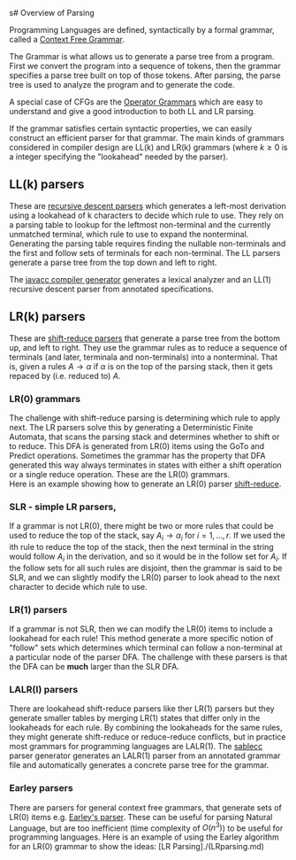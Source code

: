 s# Overview of Parsing

Programming Languages are defined, syntactically by a formal grammar, called a [Context Free Grammar](./CFG.md).

The Grammar is what allows us to generate a parse tree from a program. First we convert the program into a sequence of tokens,
then the grammar specifies a parse tree built on top of those tokens. After parsing, the parse tree is used to analyze the program
and to generate the code.

A special case of CFGs are the [Operator Grammars](./OperatorGrammars.md) which are easy to understand and give a good introduction to both
LL and LR parsing.

If the grammar satisfies certain syntactic properties, we can easily construct an efficient parser for that grammar.
The main kinds of grammars considered in compiler design are LL(k) and LR(k) grammars (where $k\ge 0$ is a integer specifying the "lookahead" needed by the parser).

## LL(k) parsers
These are [recursive descent parsers](./recursive_descent.md) which generates a left-most derivation using a lookahead of k characters to decide which rule to use. They rely on a parsing table to lookup for the leftmost non-terminal and the currently unmatched terminal, which rule to use to expand the nonterminal. Generating the parsing table requires finding the nullable non-terminals and the first and follow sets of terminals for each non-terminal. The LL parsers generate a parse tree from the top down and left to right.

The [javacc compiler generator](./javacc.md) generates a lexical analyzer and an LL(1) recursive descent parser from annotated specifications.

##  LR(k) parsers
These are [shift-reduce parsers](./shift-reduce.md) that generate a parse tree from the bottom up, and left to right. They use the grammar rules as to reduce a sequence of terminals (and later, terminala and non-terminals) into a nonterminal. That is, given a rules $A\rightarrow \alpha$ if $\alpha$ is on the top of the parsing stack, then it gets repaced by (i.e. reduced to) $A$.

### LR(0) grammars
The challenge with shift-reduce parsing is determining which rule to apply next. The LR parsers solve this by generating a Deterministic Finite Automata, that scans the parsing stack and determines whether to shift or to reduce. This DFA is generated from LR(0) items using the GoTo and Predict operations. Sometimes the grammar has the property that DFA generated this way always terminates in states with either a shift operation or a single reduce operation.
These are the LR(0) grammars.  
Here is an example showing how to generate an LR(0) parser [shift-reduce](./shift-reduce.md).

### SLR - simple LR parsers,
If a grammar is not LR(0), there might be two or more rules that could be used to reduce the top of the stack, say $A_i\rightarrow\alpha_i$ for $i=1,\ldots,r$.  If we used the ith rule to reduce the top of the stack, then the next terminal in the string would follow $A_i$ in the derivation, and so it would be in the follow set for $A_i$.  If the follow sets for all such rules are disjoint, then the grammar is said to be SLR, and we can slightly modify the LR(0) parser to look ahead to the next character to decide which rule to use. 

### LR(1) parsers
If a grammar is not SLR, then we can modify the LR(0) items to include a lookahead for each rule!
This method generate a more specific notion of "follow" sets which determines which terminal can follow a non-terminal at a particular node of the parser DFA. The challenge with these parsers is that the DFA can be **much** larger than the SLR DFA.

### LALR(l) parsers
There are lookahead shift-reduce parsers like ther LR(1) parsers but they generate smaller tables by merging LR(1) states that differ only in the lookaheads for each rule. By combining the lookaheads for the same rules, they might generate shift-reduce or reduce-reduce conflicts, but in practice most grammars for programming languages are LALR(1).
The [sablecc](https://sablecc.org/) parser generator generates an LALR(1) parser from an
annotated grammar file and automatically generates a concrete parse tree for the grammar.

### Earley parsers
There are parsers for general context free grammars, that generate sets of LR(0) items  e.g. [Earley's parser](https://en.wikipedia.org/wiki/Earley_parser).
These can be useful for parsing Natural Language, but are too inefficient (time complexity of $O(n^3)$) to be useful for programming languages.
Here is an example of using the Earley algorithm for an LR(0) grammar to show the ideas: [LR Parsing]./(LRparsing.md)


  



